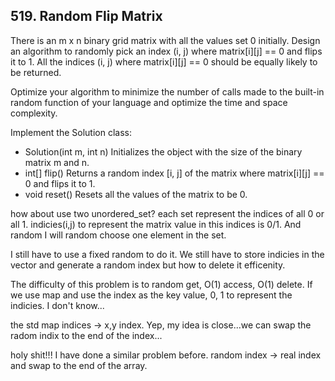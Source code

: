 ## 519. Random Flip Matrix

There is an m x n binary grid matrix with all the values set 0 initially. Design an algorithm to randomly pick an index (i, j) where matrix[i][j] == 0 and flips it to 1. All the indices (i, j) where matrix[i][j] == 0 should be equally likely to be returned.

Optimize your algorithm to minimize the number of calls made to the built-in random function of your language and optimize the time and space complexity.

Implement the Solution class:

* Solution(int m, int n) Initializes the object with the size of the binary matrix m and n.
* int[] flip() Returns a random index [i, j] of the matrix where matrix[i][j] == 0 and flips it to 1.
* void reset() Resets all the values of the matrix to be 0.

how about use two unordered_set? each set represent the indices of all 0 or all 1. indicies(i,j) to represent the matrix value in this indices is 0/1. And random I will random choose one element in the set.

I still have to use a fixed random to do it. We still have to store indicies in the vector and generate a random index but how to delete it efficenity. 

The difficulty of this problem is to random get, O(1) access, O(1) delete. If we use map and use the index as the key value, 0, 1 to represent the indicies.  I don't know...

the std map indices -> x,y index. Yep, my idea is close...we can swap the radom indix to the end of the index...

holy shit!!! I have done a similar problem before.  random index -> real index and swap to the end of the array.